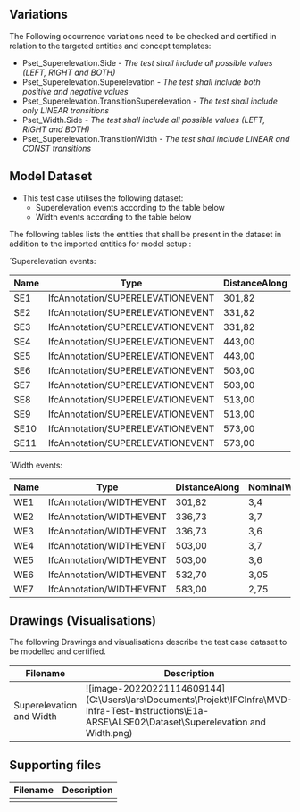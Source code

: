 ## Variations
The Following occurrence variations need to be checked and certified in relation to the targeted entities and concept templates:

- Pset_Superelevation.Side - *The test shall include all possible values (LEFT, RIGHT and BOTH)*
- Pset_Superelevation.Superelevation - *The test shall include both positive and negative values*
- Pset_Superelevation.TransitionSuperelevation - *The test shall include only LINEAR transitions*
- Pset_Width.Side - *The test shall include all possible values (LEFT, RIGHT and BOTH)*
- Pset_Superelevation.TransitionWidth - *The test shall include LINEAR and CONST transitions*

## Model Dataset

- This test case utilises the following dataset:
  - Superelevation events according to the table below
  - Width events according to the table below

The following tables lists the entities that shall be present in the dataset in addition to the imported entities for model setup :

´Superelevation events:

| Name | Type                              | DistanceAlong | Superelevation | Side  | TransitionSuperelevation |
| ---- | --------------------------------- | ------------- | -------------- | ----- | ------------------------ |
| SE1  | IfcAnnotation/SUPERELEVATIONEVENT | 301,82        | 0,00           | BOTH  |                          |
| SE2  | IfcAnnotation/SUPERELEVATIONEVENT | 331,82        | 0,03           | LEFT  | LINEAR                   |
| SE3  | IfcAnnotation/SUPERELEVATIONEVENT | 331,82        | -0,03          | RIGHT | LINEAR                   |
| SE4  | IfcAnnotation/SUPERELEVATIONEVENT | 443,00        | 0,03           | LEFT  |                          |
| SE5  | IfcAnnotation/SUPERELEVATIONEVENT | 443,00        | -0,03          | RIGHT |                          |
| SE6  | IfcAnnotation/SUPERELEVATIONEVENT | 503,00        | -0,03          | LEFT  | LINEAR                   |
| SE7  | IfcAnnotation/SUPERELEVATIONEVENT | 503,00        | 0,03           | RIGHT | LINEAR                   |
| SE8  | IfcAnnotation/SUPERELEVATIONEVENT | 513,00        | -0,03          | LEFT  |                          |
| SE9  | IfcAnnotation/SUPERELEVATIONEVENT | 513,00        | 0,03           | RIGHT |                          |
| SE10 | IfcAnnotation/SUPERELEVATIONEVENT | 573,00        | -0,03          | LEFT  |                          |
| SE11 | IfcAnnotation/SUPERELEVATIONEVENT | 573,00        | -0,03          | RIGHT | LINEAR                   |

´Width events:

| Name | Type                     | DistanceAlong | NominalWidth | Side  | TransitionWidth |
| ---- | ------------------------ | ------------- | ------------ | ----- | --------------- |
| WE1  | IfcAnnotation/WIDTHEVENT | 301,82        | 3,4          | BOTH  |                 |
| WE2  | IfcAnnotation/WIDTHEVENT | 336,73        | 3,7          | LEFT  | LINEAR          |
| WE3  | IfcAnnotation/WIDTHEVENT | 336,73        | 3,6          | RIGHT | LINEAR          |
| WE4  | IfcAnnotation/WIDTHEVENT | 503,00        | 3,7          | LEFT  |                 |
| WE5  | IfcAnnotation/WIDTHEVENT | 503,00        | 3,6          | RIGHT |                 |
| WE6  | IfcAnnotation/WIDTHEVENT | 532,70        | 3,05         | BOTH  | CONST           |
| WE7  | IfcAnnotation/WIDTHEVENT | 583,00        | 2,75         | BOTH  | LINEAR          |

## Drawings (Visualisations)

The following Drawings and visualisations describe the test case dataset to be modelled and certified.

| Filename                 | Description                                                  |
| ------------------------ | ------------------------------------------------------------ |
| Superelevation and Width | ![image-20220221114609144](C:\Users\lars\Documents\Projekt\IFCInfra\MVD-Infra-Test-Instructions\E1a-ARSE\ALSE02\Dataset\Superelevation and Width.png) |


## Supporting files

| Filename | Description |
| -------- | ----------- |
|          |             |